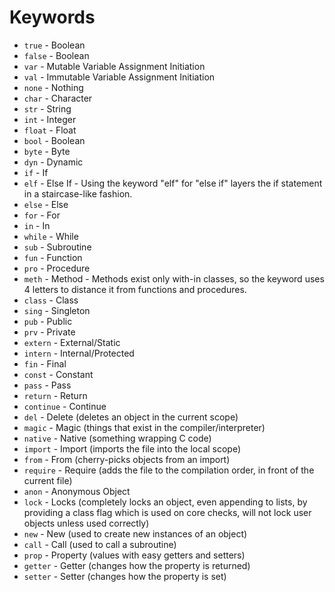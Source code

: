 # Keywords

* `true` - Boolean
* `false` - Boolean
* `var` - Mutable Variable Assignment Initiation
* `val` - Immutable Variable Assignment Initiation
* `none` - Nothing
* `char` - Character
* `str` - String
* `int` - Integer
* `float` - Float
* `bool` - Boolean
* `byte` - Byte
* `dyn` - Dynamic
* `if` - If
* `elf` - Else If - Using the keyword "elf" for "else if" layers the if statement in a staircase-like fashion.
* `else` - Else
* `for` - For
* `in` - In
* `while` - While
* `sub` - Subroutine
* `fun` - Function
* `pro` - Procedure
* `meth` - Method - Methods exist only with-in classes, so the keyword uses 4 letters to distance it from functions and procedures.
* `class` - Class
* `sing` - Singleton
* `pub` - Public
* `prv` - Private
* `extern` - External/Static
* `intern` - Internal/Protected
* `fin` - Final
* `const` - Constant
* `pass` - Pass
* `return` - Return
* `continue` - Continue
* `del` - Delete \(deletes an object in the current scope\)
* `magic` - Magic \(things that exist in the compiler/interpreter\)
* `native` - Native \(something wrapping C code\)
* `import` - Import \(imports the file into the local scope\)
* `from` - From \(cherry-picks objects from an import\)
* `require` - Require \(adds the file to the compilation order, in front of the current file\)
* `anon` - Anonymous Object
* `lock` - Locks \(completely locks an object, even appending to lists, by providing a class flag which is used on core checks, will not lock user objects unless used correctly\)
* `new` - New \(used to create new instances of an object\)
* `call` - Call \(used to call a subroutine\)
* `prop` - Property \(values with easy getters and setters\)
* `getter` - Getter \(changes how the property is returned\)
* `setter` - Setter \(changes how the property is set\)


